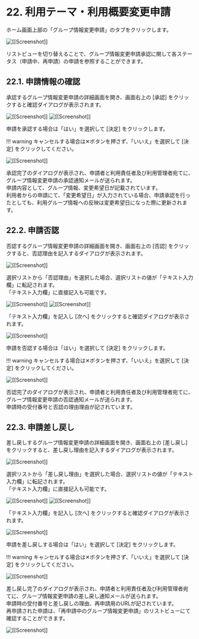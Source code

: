 # 22. 利用テーマ・利用概要変更申請

ホーム画面上部の「グループ情報変更申請」のタブをクリックします。

![[[Screenshot]]](img/24_A.png)

リストビューを切り替えることで、グループ情報変更申請承認に関して各ステータス（申請中、再申請）の申請を参照することができます。

## 22.1. 申請情報の確認

承認するグループ情報変更申請の詳細画面を開き、画面右上の [承認] をクリックすると確認ダイアログが表示されます。

![[[Screenshot]]](img/24_B.png)
![[[Screenshot]]](img/24_C.png)

申請を承認する場合は「はい」を選択して [決定] をクリックします。  

!!! warning
    キャンセルする場合は✕ボタンを押さず、「いいえ」を選択して [決定] をクリックしてください。

![[[Screenshot]]](img/24_D.png)

承認完了のダイアログが表示され、申請者と利用責任者及び利用管理者宛てに、グループ情報変更申請の承認通知メールが送られます。  
申請内容として、グループ情報、変更希望日が記載されています。  
利用者からの申請にて、「変更希望日」が入力されている場合、申請承認を行ったとしても、利用グループ情報への反映は変更希望日になった際に更新されます。

## 22.2. 申請否認

否認するグループ情報変更申請の詳細画面を開き、画面右上の [否認] をクリックすると、否認理由を記入するダイアログが表示されます。

![[[Screenshot]]](img/24_02_A.png)

選択リストから「否認理由」を選択した場合、選択リストの値が「テキスト入力欄」に転記されます。  
「テキスト入力欄」に直接記入も可能です。

![[[Screenshot]]](img/24_02_B.png)
![[[Screenshot]]](img/24_02_C.png)

「テキスト入力欄」を記入し [次へ] をクリックすると確認ダイアログが表示されます。

![[[Screenshot]]](img/24_02_D.png)  

申請を否認する場合は「はい」を選択して [決定] をクリックします。

!!! warning
    キャンセルする場合は✕ボタンを押さず、「いいえ」を選択して [決定] をクリックしてください。

![[[Screenshot]]](img/24_02_E.png)  

否認完了のダイアログが表示され、申請者と利用責任者及び利用管理者宛てに、グループ情報変更申請の否認通知メールが送られます。  
申請時の受付番号と否認の理由理由が記されています。

## 22.3. 申請差し戻し

差し戻しするグループ情報変更申請の詳細画面を開き、画面右上の [差し戻し] をクリックすると、差し戻し理由を記入するダイアログが表示されます。

![[[Screenshot]]](img/24_03_A.png)

選択リストから「差し戻し理由」を選択した場合、選択リストの値が「テキスト入力欄」に転記されます。  
「テキスト入力欄」に直接記入も可能です。

![[[Screenshot]]](img/24_03_B.png)
![[[Screenshot]]](img/24_03_C.png)

「テキスト入力欄」を記入し [次へ] をクリックすると確認ダイアログが表示されます。

![[[Screenshot]]](img/24_03_D.png)

申請を差し戻しする場合は「はい」を選択して [決定] をクリックします。

!!! warning
    キャンセルする場合は✕ボタンを押さず、「いいえ」を選択して [決定] をクリックしてください。  

![[[Screenshot]]](img/24_03_E.png)

差し戻し完了のダイアログが表示され、申請者と利用責任者及び利用管理者宛てに、グループ情報変更申請の差し戻し通知メールが送られます。  
申請時の受付番号と差し戻しの理由、再申請用のURLが記されています。      
再申請された申請は、「再申請中のグループ情報変更申請」のリストビューにて確認することができます。

![[[Screenshot]]](img/24_03_F.png)